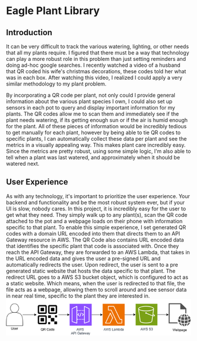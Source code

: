 # Eagle Plant Library

## Introduction

It can be very difficult to track the various watering, lighting, or other needs that all my plants require. I figured that there must be a way that technology can play a more robust role in this problem than just setting reminders and doing ad-hoc google searches. I recently watched a video of a husband that QR coded his wife's christmas decorations, these codes told her what was in each box. After watching this video, I realized I could apply a very similar methodology to my plant problem. 

By incorporating a QR code per plant, not only could I provide general information about the various plant species I own, I could also set up sensors in each pot to query and display important information for my plants. The QR codes allow me to scan them and immediately see if the plant needs watering, if its getting enough sun or if the air is humid enough for the plant. All of these pieces of information would be incredibly tedious to get manually for each plant, however by being able to tie QR codes to specific plants, I can automatically collect these data per plant and see the metrics in a visually appealing way. This makes plant care incredibly easy. Since the metrics are pretty robust, using some simple logic, I'm also able to tell when a plant was last watered, and approximately when it should be watered next. 

## User Experience

As with any technology, it's important to prioritize the user experience. Your backend and functionality and be the most robust system ever, but if your UI is slow, nobody cares. In this project, it is incredibly easy for the user to get what they need. They simply walk up to any plant(s), scan the QR code attached to the pot and a webpage loads on their phone with information specific to that plant. To enable this simple experience, I set generated QR codes with a domain URL encoded into them that directs them to an API Gateway resource in AWS. The QR Code also contains URL encoded data that identifies the specific plant that code is associated with. Once they reach the API Gateway, they are forwarded to an AWS Lambda, that takes in the URL encoded data and gives the user a pre-signed URL and automatically redirects the user. Upon redirect, the user is sent to a pre generated static website that hosts the data specific to that plant. The redirect URL goes to a AWS S3 bucket object, which is configured to act as a static website. Which means, when the user is redirected to that file, the file acts as a webpage, allowing them to scroll around and see sensor data in near real time, specific to the plant they are interested in.
![User Journey Diagram](diagram/eagle-plant-library-user-journey.png)